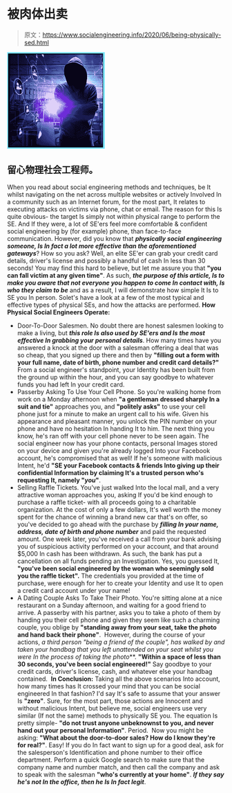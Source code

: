 # 被肉体出卖

> 原文：<https://www.socialengineering.info/2020/06/being-physically-sed.html>

[![](img/798a3aab9863806db4f037a4a7c29fc8.png)](https://1.bp.blogspot.com/-fx8Yj2B0nq0/Xto_jQ2RiSI/AAAAAAAAKJc/-mTGDMVflpgNMYdkgblTMzxV0JJxNqe3gCLcBGAsYHQ/s1600/Physical%2BSocial%2BEngineering.%2Bwww.socialengineering.info.jpg)

## **留心物理社会工程师。**

When you read about social engineering methods and techniques, be It whilst navigating on the net across multiple websites or actively Involved In a community such as an Internet forum, for the most part, It relates to executing attacks on victims via phone, chat or email. The reason for this Is quite obvious- the target Is simply not within physical range to perform the SE. And If they were, a lot of SE'ers feel more comfortable & confident social engineering by (for example) phone, than face-to-face communication.
  However, did you know that ***physically social engineering someone, Is In fact a lot more effective than the aforementioned gateways***? How so you ask? Well, an elite SE'er can grab your credit card details, driver's license and possibly a handful of cash In less than 30 seconds! You may find this hard to believe, but let me assure you that **"you can fall victim at any given time"**. As such, ***the purpose of this article, Is to make you aware that not everyone you happen to come In contact with, Is who they claim to be*** and as a result, I will demonstrate how simple It Is to SE you In person. Solet's have a look at a few of the most typical and effective types of physical SEs, and how the attacks are performed.
  **How Physical Social Engineers Operate:**
  * Door-To-Door Salesmen.
  No doubt there are honest salesmen looking to make a living, but ***this role Is also used by SE'ers and Is the most effective In grabbing your personal details***. How many times have you answered a knock at the door with a salesman offering a deal that was so cheap, that you signed up there and then by **"filling out a form with your full name, date of birth, phone number and credit card details?"** From a social engineer's standpoint, your Identity has been built from the ground up within the hour, and you can say goodbye to whatever funds you had left In your credit card.
  * Passerby Asking To Use Your Cell Phone.
  So you're walking home from work on a Monday afternoon when **"a gentleman** **dressed sharply In a suit and tie"** approaches you, and **"politely asks"** to use your cell phone just for a minute to make an urgent call to his wife. Given his appearance and pleasant manner, you unlock the PIN number on your phone and have no hesitation In handing It to him.
  The next thing you know, he's ran off with your cell phone never to be seen again. The social engineer now has your phone contacts, personal Images stored on your device and given you're already logged Into your Facebook account, he's compromised that as well! If he's someone with malicious Intent, he'd **"SE your Facebook contacts & friends Into giving up their confidential Information by claiming It's a trusted person who's requesting It, namely "*you*"**.
  * Selling Raffle Tickets.
  You've just walked Into the local mall, and a very attractive woman approaches you, asking If you'd be kind enough to purchase a raffle ticket- with all proceeds going to a charitable organization. At the cost of only a few dollars, It's well worth the money spent for the chance of winning a brand new car that's on offer, so you've decided to go ahead with the purchase by ***filling In your name, address, date of birth and phone number*** and paid the requested amount.
  One week later, you've received a call from your bank advising you of suspicious activity performed on your account, and that around $5,000 In cash has been withdrawn. As such, the bank has put a cancellation on all funds pending an Investigation. Yes, you guessed It, **"you've been social engineered by the woman who seemingly sold you the raffle ticket".** The credentials you provided at the time of purchase, were enough for her to create your Identity and use It to open a credit card account under your name! 
  * A Dating Couple Asks To Take Their Photo.
  You're sitting alone at a nice restaurant on a Sunday afternoon, and waiting for a good friend to arrive. A passerby with his partner, asks you to take a photo of them by handing you their cell phone and given they seem like such a charming couple, you oblige by **"standing away from your seat, take the photo and hand back their phone"**. 
  However, during the course of your actions, ***a third person* "being a friend of the couple"*, has walked by and taken your handbag that you left unattended on your seat whilst you were In the process of taking the photo***. **"Within a space of less than 30 seconds, you've been social engineered!"** Say goodbye to your credit cards, driver's license, cash, and whatever else your handbag contained. 
  **In Conclusion:**
  Taking all the above scenarios Into account, how many times has It crossed your mind that you can be social engineered In that fashion? I'd say It's safe to assume that your answer Is **"zero"**. Sure, for the most part, those actions are Innocent and without malicious Intent, but believe me, social engineers use very similar (If not the same) methods to physically SE you. The equation Is pretty simple- **"do not trust anyone unbeknownst to you, and never hand out your personal Information"**. Period. 
  Now you might be asking: **"What about the door-to-door sales? How do I know they're for real?"**. Easy! If you do In fact want to sign up for a good deal, ask for the salesperson's Identification and phone number to their office department. Perform a quick Google search to make sure that the company name and number match, and then call the company and ask to speak with the salesman **"who's currently at your home"**. ***If they say he's not In the office, then he Is In fact legit***.